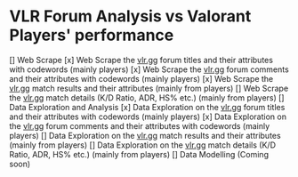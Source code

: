 # VLR Forum Analysis vs Valorant Players' performance

[] Web Scrape
  [x] Web Scrape the [vlr.gg](https://www.vlr.gg/) forum titles and their attributes with codewords (mainly players)
  [x] Web Scrape the [vlr.gg](https://www.vlr.gg/) forum comments and their attributes with codewords (mainly players)
  [x] Web Scrape the [vlr.gg](https://www.vlr.gg/) match results and their attributes (mainly from players)
  [] Web Scrape the [vlr.gg](https://www.vlr.gg/) match details (K/D Ratio, ADR, HS% etc.) (mainly from players)
[] Data Exploration and Analysis
  [x] Data Exploration on the [vlr.gg](https://www.vlr.gg/) forum titles and their attributes with codewords (mainly players)
  [x] Data Exploration on the [vlr.gg](https://www.vlr.gg/) forum comments and their attributes with codewords (mainly players)
  [] Data Exploration on the [vlr.gg](https://www.vlr.gg/) match results and their attributes (mainly from players)
  [] Data Exploration on the [vlr.gg](https://www.vlr.gg/) match details (K/D Ratio, ADR, HS% etc.) (mainly from players)
[] Data Modelling (Coming soon)
